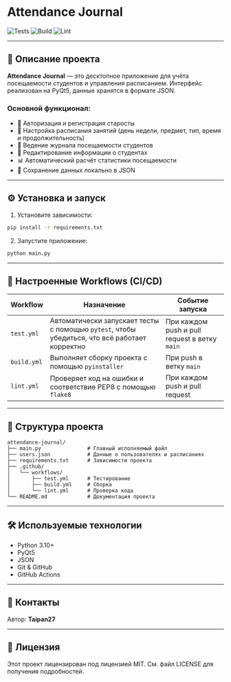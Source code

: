 # Attendance Journal

![Tests](https://github.com/Taipan27/attendance-journal/actions/workflows/test.yml/badge.svg)
![Build](https://github.com/Taipan27/attendance-journal/actions/workflows/build.yml/badge.svg)
![Lint](https://github.com/Taipan27/attendance-journal/actions/workflows/lint.yml/badge.svg)

---

## 📌 Описание проекта

**Attendance Journal** — это десктопное приложение для учёта посещаемости студентов и управления расписанием. Интерфейс реализован на PyQt5, данные хранятся в формате JSON.

### Основной функционал:
- 👤 Авторизация и регистрация старосты
- 📅 Настройка расписания занятий (день недели, предмет, тип, время и продолжительность)
- 📓 Ведение журнала посещаемости студентов
- 📝 Редактирование информации о студентах
- 📊 Автоматический расчёт статистики посещаемости
- 💾 Сохранение данных локально в JSON

---

## ⚙️ Установка и запуск

1. Установите зависимости:
```bash
pip install -r requirements.txt
```

2. Запустите приложение:
```bash
python main.py
```

---

## 🧪 Настроенные Workflows (CI/CD)

| Workflow     | Назначение                                                                 | Событие запуска                          |
|--------------|----------------------------------------------------------------------------|------------------------------------------|
| `test.yml`   | Автоматически запускает тесты с помощью `pytest`, чтобы убедиться, что всё работает корректно | При каждом push и pull request в ветку `main` |
| `build.yml`  | Выполняет сборку проекта с помощью `pyinstaller`                           | При push в ветку `main`                 |
| `lint.yml`   | Проверяет код на ошибки и соответствие PEP8 с помощью `flake8`              | При каждом push и pull request          |

---

## 📁 Структура проекта

```
attendance-journal/
├── main.py               # Главный исполняемый файл
├── users.json            # Данные о пользователях и расписаниях
├── requirements.txt      # Зависимости проекта
├── .github/
│   └── workflows/
│       ├── test.yml      # Тестирование
│       ├── build.yml     # Сборка
│       └── lint.yml      # Проверка кода
└── README.md             # Документация проекта
```

---

## 🛠️ Используемые технологии

- Python 3.10+
- PyQt5
- JSON
- Git & GitHub
- GitHub Actions

---

## 💬 Контакты
Автор: **Taipan27**

---

## 📄 Лицензия
Этот проект лицензирован под лицензией MIT. См. файл LICENSE для получения подробностей.
